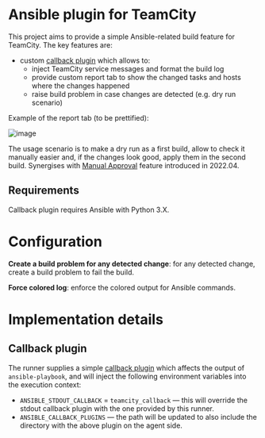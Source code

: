 # Ansible plugin for TeamCity

This project aims to provide a simple Ansible-related build feature for TeamCity. The key features are:

* custom [callback plugin](https://docs.ansible.com/ansible/latest/plugins/callback.html) which allows to: 
  * inject TeamCity service messages and format the build log
  * provide custom report tab to show the changed tasks and hosts where the changes happened
  * raise build problem in case changes are detected (e.g. dry run scenario)
  
Example of the report tab (to be prettified):

![image](https://user-images.githubusercontent.com/63649969/132141561-7324b4fc-12e8-4b78-b544-92f0c808f62e.png)

The usage scenario is to make a dry run as a first build, allow to check it manually easier and, if the changes look good, apply them in the second build.
Synergises with [Manual Approval](https://www.jetbrains.com/help/teamcity/build-approval.html) feature introduced in 2022.04. 

## Requirements

Callback plugin requires Ansible with Python 3.X. 

# Configuration

**Create a build problem for any detected change**: for any detected change, create a build problem to fail the build. 

**Force colored log**: enforce the colored output for Ansible commands.

# Implementation details

## Callback plugin

The runner supplies a simple [callback plugin](https://docs.ansible.com/ansible/latest/plugins/callback.html) which affects the output of `ansible-playbook`, and will inject the following environment variables into the execution context:

* `ANSIBLE_STDOUT_CALLBACK` = `teamcity_callback` — this will override the stdout callback plugin with the one provided by this runner.
* `ANSIBLE_CALLBACK_PLUGINS` — the path will be updated to also include the directory with the above plugin on the agent side.
